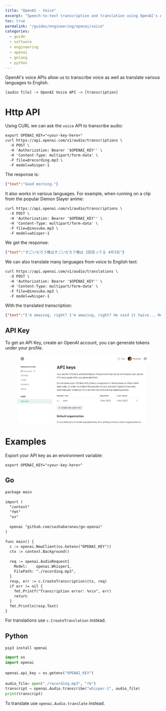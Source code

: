 ```yaml
---
title: "OpenAI - Voice"
excerpt: "Speech-to-text transcription and translation using OpenAI's API"
toc: true
permalink: "/guides/engineering/openai/voice"
categories:
  - guide
  - software
  - engineering
  - openai
  - golang
  - python
---
```


OpenAI's voice APIs allow us to transcribe voice as well as translate various languages to English.

```
[audio file] -> OpenAI Voice API -> [transcription]
```

# Http API

Using CURL we can ask the `voice` API to transcribe audio:

```
export OPENAI_KEY="<your-key-here>"
curl https://api.openai.com/v1/audio/transcriptions \
  -X POST \
  -H 'Authorization: Bearer '$OPENAI_KEY'' \
  -H 'Content-Type: multipart/form-data' \
  -F file=@recording.mp3 \
  -F model=whisper-1
```

The response is:
```json
{"text":"Good morning."}
```

It also works in various languages. For example, when running on a clip from the popular Demon Slayer anime:

```
curl https://api.openai.com/v1/audio/transcriptions \
  -X POST \
  -H 'Authorization: Bearer '$OPENAI_KEY'' \                                      
  -H 'Content-Type: multipart/form-data' \
  -F file=@inosuke.mp3 \
  -F model=whisper-1
```

We get the response:
```json
{"text":"すごいだろう俺はすごいだろう俺は 2回言ってる 4月3日"}
```

We can also translate many languages from voice to English text:

```
curl https://api.openai.com/v1/audio/translations \  
  -X POST \                    
  -H 'Authorization: Bearer '$OPENAI_KEY'' \
  -H 'Content-Type: multipart/form-data' \
  -F file=@inosuke.mp3 \  
  -F model=whisper-1
```

With the translated transcription:
```json
{"text":"I'm amazing, right? I'm amazing, right? He said it twice... He said it three times..."}
```

## API Key

To get an API Key, create an OpenAI account, you can generate tokens under your profile.

<figure>
    <img src="/assets/images/posts/guides/openai/000_apikey.png">
</figure>

# Examples

Export your API key as an environment variable:

```
export OPENAI_KEY="<your-key-here>"
```

## Go

```golang
package main

import (
  "context"
  "fmt"
  "os"

  openai "github.com/sashabaranov/go-openai"
)

func main() {
  c := openai.NewClient(os.Getenv("OPENAI_KEY"))
  ctx := context.Background()

  req := openai.AudioRequest{
    Model:    openai.Whisper1,
    FilePath: "./recording.mp3",
  }
  resp, err := c.CreateTranscription(ctx, req)
  if err != nil {
    fmt.Printf("Transcription error: %v\n", err)
    return
  }
  fmt.Println(resp.Text)
}
```

For translations use `c.CreateTranslation` instead.

## Python

```
pip3 install openai
```

```python
import os
import openai

openai.api_key = os.getenv("OPENAI_KEY")

audio_file= open("./recording.mp3", "rb")
transcript = openai.Audio.transcribe("whisper-1", audio_file)
print(transcript)
```

To translate use `openai.Audio.translate` instead.
